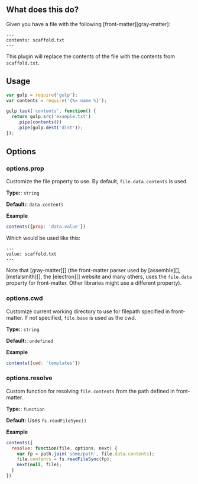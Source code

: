 ## What does this do?

Given you have a file with the following [front-matter][gray-matter]:

```
---
contents: scaffold.txt
---
```

This plugin will replace the contents of the file with the contents from `scaffold.txt`.


## Usage

```js
var gulp = require('gulp');
var contents = require('{%= name %}');

gulp.task('contents', function() {
  return gulp.src('example.txt')
    .pipe(contents())
    .pipe(gulp.dest('dist'));
});
```

## Options

### options.prop

Customize the file property to use. By default, `file.data.contents` is used.

**Type:**: `string`

**Default:**: `data.contents`

**Example**

```js
contents({prop: 'data.value'})
```

Which would be used like this:

```
---
value: scaffold.txt
---
```

Note that [gray-matter][] (the front-matter parser used by [assemble][], [metalsmith][], the [electron][] website and many others, uses the `file.data` property for front-matter. Other libraries might use a different property).


### options.cwd

Customize current working directory to use for filepath specified in front-matter. If not specified, `file.base` is used as the cwd.

**Type:**: `string`

**Default:**: `undefined`

**Example**

```js
contents({cwd: 'templates'})
```


### options.resolve

Custom function for resolving `file.contents` from the path defined in front-matter. 

**Type:**: `function`

**Default:** Uses `fs.readFileSync()`

**Example**

```js
contents({
  resolve: function(file, options, next) {
    var fp = path.join('some/path', file.data.contents);
    file.contents = fs.readFileSync(fp);
    next(null, file);
  }
})
```
